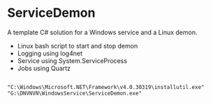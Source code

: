 ServiceDemon
============

A template C# solution for a Windows service and a Linux demon.
* Linux bash script to start and stop demon
* Logging using log4net
* Service using System.ServiceProcess
* Jobs using Quartz 

```

"C:\Windows\Microsoft.NET\Framework\v4.0.30319\installutil.exe" "G:\DNVNVN\WindowsService\ServiceDemon.exe"

```
